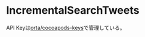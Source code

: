 # IncrementalSearchTweets

API Keyは[orta/cocoapods-keys](https://github.com/orta/cocoapods-keys)で管理している。



